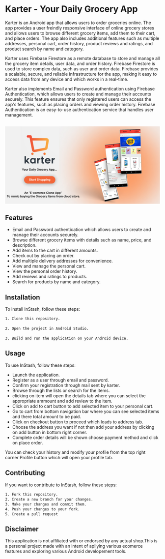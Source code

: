 
# Karter - Your Daily Grocery App 

Karter is an Android app that allows users to order groceries online. The app provides a user freindly responsive interface of online grocery stores and allows users to browse different grocery items, add them to their cart, and place orders. The app also includes additional features such as multiple addresses, personal cart, order history, product reviews and ratings, and product search by name and category.

Karter uses Firebase Firestore as a remote database to store and manage all the grocery item details, user data, and order history. Firebase Firestore is used to store complex data, such as user and order data. Firebase provides a scalable, secure, and reliable infrastructure for the app, making it easy to access data from any device and which works in a real-time.

Karter also implements Email and Password authentication using Firebase Authentication, which allows users to create and manage their accounts securely. This feature ensures that only registered users can access the app's features, such as placing orders and viewing order history. Firebase Authentication is an easy-to-use authentication service that handles user management.

## 

![App Screenshot](https://github.com/abhi10601060/My-Python-Playlist/blob/DSA/DATA%20STRUCTURES/Git/Karter_Banner_main.jpg?raw=true)


## Features

* Email and Password authentication which allows users to create and manage their accounts securely. 
* Browse different grocery items with details such as name, price, and description.
* Add items to the cart in different amounts.
* Check out by placing an order.
* Add multiple delivery addresses for convenience.
* View and manage the personal cart.
* View the personal order history.
* Add reviews and ratings to products.
* Search for products by name and category.
## Installation

To install InStash, follow these steps:

    1. Clone this repository.

    2. Open the project in Android Studio.

    3. Build and run the application on your Android device.

## Usage

To use InStash, follow these steps:

* Launch the application.
* Register as a user through email and password.
* Confirm your registration through mail sent by karter.
* Browse through the lists or search for the items.
* clicking on item will open the details tab where you can select the appropriate ammount and add review to the item.
* Click on add to cart button to add selected item to your personal cart.
* Go to cart from bottom navigation bar where you can see selected items and there total amount to be paid.
* Click on checkout button to proceed which leads to address tab.
* Choose the address you want if not then add your address by clicking on add button in bottom right corner.
* Complete order details will be shown choose payment method and click on place order.

You can check your history and modify your profile from the top right corner Profile button which will open your profile tab.
## Contributing

If you want to contribute to InStash, follow these steps:

    1. Fork this repository.
    2. Create a new branch for your changes.
    3. Make your changes and commit them.
    4. Push your changes to your fork.
    5. Create a pull request
## Disclaimer

This application is not affiliated with or endorsed by any actual shop.This is a personal project made with an intent of apllying various ecomerce features and exploring various Android developement tools. 
